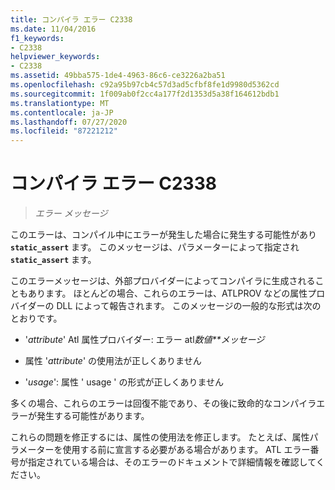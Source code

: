 ```yaml
---
title: コンパイラ エラー C2338
ms.date: 11/04/2016
f1_keywords:
- C2338
helpviewer_keywords:
- C2338
ms.assetid: 49bba575-1de4-4963-86c6-ce3226a2ba51
ms.openlocfilehash: c92a95b97cb4c57d3ad5cfbf8fe1d9980d5362cd
ms.sourcegitcommit: 1f009ab0f2cc4a177f2d1353d5a38f164612bdb1
ms.translationtype: MT
ms.contentlocale: ja-JP
ms.lasthandoff: 07/27/2020
ms.locfileid: "87221212"
---
```

# <a name="compiler-error-c2338"></a>コンパイラ エラー C2338

> *エラー メッセージ*

このエラーは、コンパイル中にエラーが発生した場合に発生する可能性があり **`static_assert`** ます。 このメッセージは、パラメーターによって指定され **`static_assert`** ます。

このエラーメッセージは、外部プロバイダーによってコンパイラに生成されることもあります。 ほとんどの場合、これらのエラーは、ATLPROV などの属性プロバイダーの DLL によって報告されます。 このメッセージの一般的な形式は次のとおりです。

- '*attribute*' Atl 属性プロバイダー: エラー atl*数値**メッセージ*

- 属性 '*attribute*' の使用法が正しくありません

- '*usage*': 属性 ' usage ' の形式が正しくありません

多くの場合、これらのエラーは回復不能であり、その後に致命的なコンパイラエラーが発生する可能性があります。

これらの問題を修正するには、属性の使用法を修正します。 たとえば、属性パラメーターを使用する前に宣言する必要がある場合があります。 ATL エラー番号が指定されている場合は、そのエラーのドキュメントで詳細情報を確認してください。
